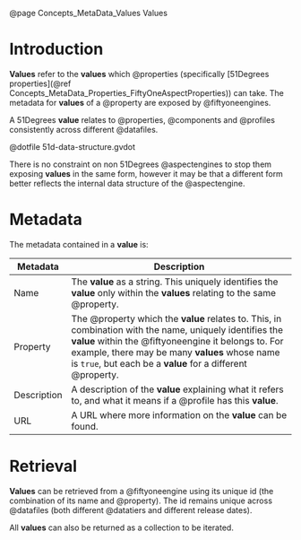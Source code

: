 @page Concepts_MetaData_Values Values

# Introduction

**Values** refer to the **values** which @properties (specifically
[51Degrees properties](@ref Concepts_MetaData_Properties_FiftyOneAspectProperties)) can take.
The metadata for **values** of a @property are exposed by @fiftyoneengines.

A 51Degrees **value** relates to @properties, @components and @profiles consistently across different @datafiles.
 
@dotfile 51d-data-structure.gvdot

There is no constraint on non 51Degrees @aspectengines to stop them exposing **values** in the same
form, however it may be that a different form better reflects the internal data structure of the @aspectengine.

# Metadata
The metadata contained in a **value** is:

| Metadata | Description |
| -------- | ----------- |
| Name     | The **value** as a string. This uniquely identifies the **value** only within the **values** relating to the same @property. |
| Property | The @property which the **value** relates to. This, in combination with the name, uniquely identifies the **value** within the @fiftyoneengine it belongs to. For example, there may be many **values** whose name is ``true``, but each be a **value** for a different @property. |
| Description| A description of the **value** explaining what it refers to, and what it means if a @profile has this **value**. |
| URL      | A URL where more information on the **value** can be found. |

# Retrieval

**Values** can be retrieved from a @fiftyoneengine using its unique id (the combination of its name and @property).
The id remains unique across @datafiles (both different @datatiers and different release dates).

All **values** can also be returned as a collection to be iterated.